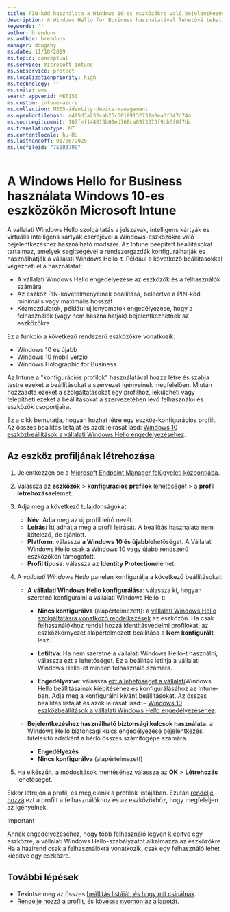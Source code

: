 ```yaml
---
title: PIN-kód használata a Windows 10-es eszközökre való bejelentkezéshez Microsoft Intune-Azure használatával | Microsoft Docs
description: A Windows Hello for Business használatával lehetővé teheti a felhasználók számára, hogy PIN-kódot, ujjlenyomatot és egyebeket használva jelentkezzenek be az eszközökre. Hozzon létre egy Identity Protection konfigurációs profilt az Intune-ban a Windows 10-es eszközökhöz ezekkel a beállításokkal, és rendelje hozzá a profilt a felhasználói csoportokhoz és az eszközök csoportjaihoz.
keywords: ''
author: brenduns
ms.author: brenduns
manager: dougeby
ms.date: 11/18/2019
ms.topic: conceptual
ms.service: microsoft-intune
ms.subservice: protect
ms.localizationpriority: high
ms.technology: ''
ms.suite: ems
search.appverid: MET150
ms.custom: intune-azure
ms.collection: M365-identity-device-management
ms.openlocfilehash: a4f5d3a232cab25c60189132732a0ea3f347c74a
ms.sourcegitcommit: 107fef144013b01ed768ca8973373f9cb3f0f7dc
ms.translationtype: MT
ms.contentlocale: hu-HU
ms.lasthandoff: 01/06/2020
ms.locfileid: "75683799"
---
```

# <a name="use-windows-hello-for-business-on-windows-10-devices-with-microsoft-intune"></a>A Windows Hello for Business használata Windows 10-es eszközökön Microsoft Intune

A vállalati Windows Hello szolgáltatás a jelszavak, intelligens kártyák és virtuális intelligens kártyák cseréjével a Windows-eszközökre való bejelentkezéshez használható módszer. Az Intune beépített beállításokat tartalmaz, amelyek segítségével a rendszergazdák konfigurálhatják és használhatják a vállalati Windows Hello-t. Például a következő beállításokkal végezheti el a használatát:

- A vállalati Windows Hello engedélyezése az eszközök és a felhasználók számára
- Az eszköz PIN-követelményeinek beállítása, beleértve a PIN-kód minimális vagy maximális hosszát
- Kézmozdulatok, például ujjlenyomatok engedélyezése, hogy a felhasználók (vagy nem használhatják) bejelentkezhetnek az eszközökre

Ez a funkció a következő rendszerű eszközökre vonatkozik:

- Windows 10 és újabb
- Windows 10 mobil verzió
- Windows Holographic for Business

Az Intune a "konfigurációs profilok" használatával hozza létre és szabja testre ezeket a beállításokat a szervezet igényeinek megfelelően. Miután hozzáadta ezeket a szolgáltatásokat egy profilhoz, leküldheti vagy telepítheti ezeket a beállításokat a szervezetében lévő felhasználói és eszközök csoportjaira.

Ez a cikk bemutatja, hogyan hozhat létre egy eszköz-konfigurációs profilt. Az összes beállítás listáját és azok leírását lásd: [Windows 10 eszközbeállítások a vállalati Windows Hello engedélyezéséhez](identity-protection-windows-settings.md).

## <a name="create-the-device-profile"></a>Az eszköz profiljának létrehozása

1. Jelentkezzen be a [Microsoft Endpoint Manager felügyeleti központjába](https://go.microsoft.com/fwlink/?linkid=2109431).

2. Válassza az **eszközök** > **konfigurációs profilok** lehetőséget > a **profil létrehozása**elemet.

3. Adja meg a következő tulajdonságokat:

   - **Név**: Adja meg az új profil leíró nevét.
   - **Leírás:** Itt adhatja meg a profil leírását. A beállítás használata nem kötelező, de ajánlott.
   - **Platform**: válassza **a Windows 10 és újabb**lehetőséget. A Vállalati Windows Hello csak a Windows 10 vagy újabb rendszerű eszközökön támogatott.
   - **Profil típusa**: válassza az **Identity Protection**elemet.

4. A *vállalati Windows Hello* panelen konfigurálja a következő beállításokat:

   - **A vállalati Windows Hello konfigurálása**: válassza ki, hogyan szeretné konfigurálni a vállalati Windows Hello-t:

     - **Nincs konfigurálva** (alapértelmezett): a [vállalati Windows Hello szolgáltatásra vonatkozó rendelkezések](https://docs.microsoft.com/windows/security/identity-protection/hello-for-business/hello-how-it-works-provisioning) az eszközön. Ha csak felhasználókhoz rendel hozzá identitásvédelmi profilokat, az eszközkörnyezet alapértelmezett beállítása a **Nem konfigurált** lesz.

     - **Letiltva**: Ha nem szeretné a vállalati Windows Hello-t használni, válassza ezt a lehetőséget. Ez a beállítás letiltja a vállalati Windows Hello-et minden felhasználó számára.

     - **Engedélyezve**: válassza [ezt a lehetőséget a vállalati](https://docs.microsoft.com/windows/security/identity-protection/hello-for-business/hello-how-it-works-provisioning)Windows Hello beállításainak kiépítéséhez és konfigurálásához az Intune-ban. Adja meg a konfigurálni kívánt beállításokat. Az összes beállítás listáját és azok leírását lásd: – [Windows 10 eszközbeállítások a vállalati Windows Hello engedélyezéséhez](identity-protection-windows-settings.md).

   - **Bejelentkezéshez használható biztonsági kulcsok használata**: a Windows Hello biztonsági kulcs engedélyezése bejelentkezési hitelesítő adatként a bérlő összes számítógépe számára.

     - **Engedélyezés**
     - **Nincs konfigurálva** (alapértelmezett)

5. Ha elkészült, a módosítások mentéséhez válassza az **OK** > **Létrehozás** lehetőséget.

Ekkor létrejön a profil, és megjelenik a profilok listájában. Ezután [rendelje hozzá](../configuration/device-profile-assign.md) ezt a profilt a felhasználókhoz és az eszközökhöz, hogy megfeleljen az igényeinek.

> [!IMPORTANT]
> Annak engedélyezéséhez, hogy több felhasználó legyen kiépítve egy eszközre, a vállalati Windows Hello-szabályzatot alkalmazza az eszközökre. Ha a házirend csak a felhasználókra vonatkozik, csak egy felhasználó lehet kiépítve egy eszközre.

<!--  Removing image as part of design review; retaining source until we known the disposition.

## Example of device restriction settings

In this high-level example, you'll create a device restriction policy that blocks the use of the built-in camera app on Android devices.

![How to disable the camera on Android devices](./media/identity-protection-configure/disable-android-camera.png)

-->

## <a name="next-steps"></a>További lépések

- Tekintse meg az összes [beállítás listáját, és hogy mit csinálnak](identity-protection-windows-settings.md).
- [Rendelje hozzá a profilt](../configuration/device-profile-assign.md), és [kövesse nyomon az állapotát](../configuration/device-profile-monitor.md).
